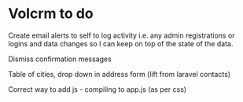 # Volcrm to do

Create email alerts to self to log activity i.e. any admin registrations or logins and data changes so I can keep on top of the state of the data.

Dismiss confirmation messages

Table of cities, drop down in address form (lift from laravel contacts)

Correct way to add js - compiling to app.js (as per css)